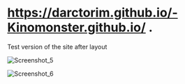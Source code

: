 #  https://darctorim.github.io/-Kinomonster.github.io/ .
Test version of the site after layout

![Screenshot_5](https://user-images.githubusercontent.com/124584927/220344415-1466a4ba-0cd5-4d08-b005-7fba94093ec1.png)

![Screenshot_6](https://user-images.githubusercontent.com/124584927/220344425-4a432d44-2956-4a96-9d32-8f39b04d694b.png)
